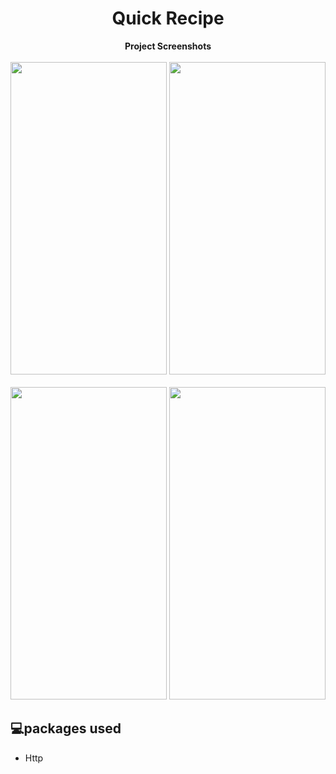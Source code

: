 <h1 align="center" id="title">Quick Recipe</h1>
<p align="center">
  <b>Project Screenshots</b>
  <br><br>
  <img src="https://i.postimg.cc/wjXtHDrs/Screenshot-20231218-202525.jpg" width="250" height = "500" >
  <img src="https://i.postimg.cc/xd9Xdcrp/Screenshot-20231218-202540.jpg" width="250" height = "500">
  <br><br>
  <img src="https://i.postimg.cc/QMSHKhh8/Screenshot-20231218-202548.jpg" width="250" height = "500" >
  <img src="https://i.postimg.cc/P5sLBSSj/Screenshot-20231218-202626.jpg" width="250" height = "500">
</p>
<h2>💻packages used</h2>

*   Http
